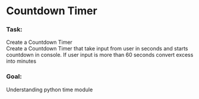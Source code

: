 # Countdown Timer

<h3>Task: </h3>
Create a Countdown Timer<br/>
Create a Countdown Timer that take input from user in seconds and starts countdown in console. If user input is more than 60 seconds convert excess into minutes 

<h3>Goal: </h3>
Understanding python time module